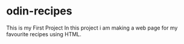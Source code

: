 # odin-recipes
This is my First Project
In this project i am making a web page for my favourite recipes using HTML.